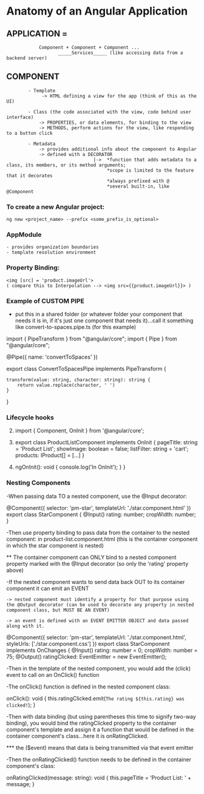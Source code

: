 # Anatomy of an Angular Application

## APPLICATION = 
                Component + Component + Component ...
                       _____Services_____ (like accessing data from a backend server)



## COMPONENT
            - Template
                 -> HTML defining a view for the app (think of this as the UI)

            - Class (the code associated with the view, code behind user interface)
                -> PROPERTIES, or data elements, for binding to the view
                -> METHODS, perform actions for the view, like responding to a button click 
            
            - Metadata
                -> provides additional info about the component to Angular
                -> defined with a DECORATOR 
                                    |->  *function that adds metadata to a class, its members, or its method arguments;
                                         *scope is limited to the feature that it decorates
                                         *always prefixed with @
                                         *several built-in, like @Component




### To create a new Angular project:
    ng new <project_name> --prefix <some_prefix_is_optional>


### AppModule 
    - provides organization boundaries
    - template resolution environment


### Property Binding:
    <img [src] = 'product.imageUrl'>
    ( compare this to Interpolation --> <img src={{product.imageUrl}}> )


### Example of CUSTOM PIPE
- put this in a shared folder (or whatever folder your component that needs it is in, if it's just one component that needs it)...call it something like convert-to-spaces.pipe.ts (for this example)

import { PipeTransform } from "@angular/core";
import { Pipe } from "@angular/core";

@Pipe({
    name: 'convertToSpaces'
})

export class ConvertToSpacesPipe implements PipeTransform {

    transform(value: string, character: string): string {
        return value.replace(character, ' ')
    }

}


### Lifecycle hooks

2.    import { Component, OnInit } from '@angular/core';

1.    export class ProductListComponent implements OnInit {
        pageTitle: string = 'Product List';
        showImage: boolean = false;
        listFilter: string = 'cart';
        products: IProduct[] = [...]
    }

3.    ngOnInit(): void {
        console.log('In OnInit');
      }
    }

### Nesting Components

-When passing data TO a nested component, use the @Input decorator:

@Component({
    selector: 'pm-star',
    templateUrl: './star.component.html'
})
export class StarComponent {
    @Input() rating: number; 
    cropWidth: number;
}

-Then use property binding to pass data from the container to the nested component:
in product-list.component.html (this is the container component in which the star component is nested)
<td>
    <pm-star [rating]='product.starRating'></pm-star>
</td>

** The container component can ONLY bind to a nested component property marked with the @Input decorator (so only the 'rating' property above)

-If the nested component wants to send data back OUT to its container component it can emit an EVENT

    -> nested component must identify a property for that purpose using the @Output decorator (can be used to decorate any property in nested component class, but MUST BE AN EVENT)

    -> an event is defined with an EVENT EMITTER OBJECT and data passed along with it. 

@Component({
    selector: 'pm-star',
    templateUrl: './star.component.html',
    styleUrls: ['./star.component.css']
})
export class StarComponent implements OnChanges {
    @Input() rating: number = 0;
    cropWidth: number = 75;
    @Output() ratingClicked: EventEmitter<string> =
        new EventEmitter<string>();


-Then in the template of the nested component, you would add the (click) event to call on an OnClick() function

<div class="crop"
     [style.width.px]="cropWidth"
     [title]="rating"
     (click) = 'onClick()'>
  <div style="width: 75px">
    <span class="fa fa-star"></span>
    <span class="fa fa-star"></span>
  </div>
</div>

-The onClick() function is defined in the nested component class:
 
 onClick(): void {
    this.ratingClicked.emit(`The rating ${this.rating} was clicked!`);
}

-Then with data binding (but using parentheses this time to signify two-way binding), you would bind the ratingClicked property to the container component's template and assign it a function that would be defined in the container component's class...here it is onRatingClicked. 


<td>
    <pm-star [rating]='product.starRating'
    (ratingClicked)='onRatingClicked($event)'>
    </pm-star>
</td>

*** the ($event) means that data is being transmitted via that event emitter

-Then the onRatingClicked() function needs to be defined in the container component's class:

 onRatingClicked(message: string): void {
    this.pageTitle = 'Product List: ' + message;
}
